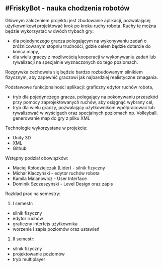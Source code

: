 #FriskyBot - nauka chodzenia robotów
---

Głównym założeniem projektu jest zbudowanie aplikacji, pozwalającej użytkownikowi projektować krok po kroku ruchy robota. Ruchy te można będzie wykorzystać w dwóch trybach gry: 
 - dla pojedynczego gracza polegającym na wykonywaniu zadań o zróżnicowanym  stopniu  trudności, gdzie celem będzie dotarcie do końca mapy,
 - dla wielu graczy z możliwością kooperacji w wykonywaniu zadań lub rywalizacji na specjalnie wyznaczonych do tego poziomach. 

Rozgrywka cechowała się będzie bardzo rozbudowanym silnikiem fizycznym, aby zapewnić graczowi jak najbardziej realistyczne zmagania.


Podstawowe funkcjonalności aplikacji:
graficzny edytor ruchów robota,
 - tryb dla pojedynczego gracza, polegający na pokonywaniu przeszkód przy pomocy zaprojektowanych ruchów, aby osiągnąć wybrany cel,
 - tryb dla wielu graczy, pozwalający użytkownikom wpółpracować lub rywalizować w wyścigach oraz specjalnych poziomach np. Volleyball.
generowanie map do gry z pliku XML


Technologie wykorzystane w projekcie:
 - Unity 3D
 - XML
 - Github 


Wstępny podział obowiązków:
 - Maciej Kołodziejczak (Lider) - silnik fizyczny
 - Michał Klaczyński - edytor ruchów robota
 - Kamila Malanowicz - User Interface
 - Dominik Szczeszyński - Level Design oraz zapis




Rozkład prac na semestry:

1. I semestr:
 - silnik fizyczny
 - edytor ruchów
 - graficzny interfejs użytkownika
 - worzenie i zapis poziomów oraz ustawień


1. II semestr:
 - silnik fizyczny
 - projektowanie poziomów
 - tryb multiplayer
